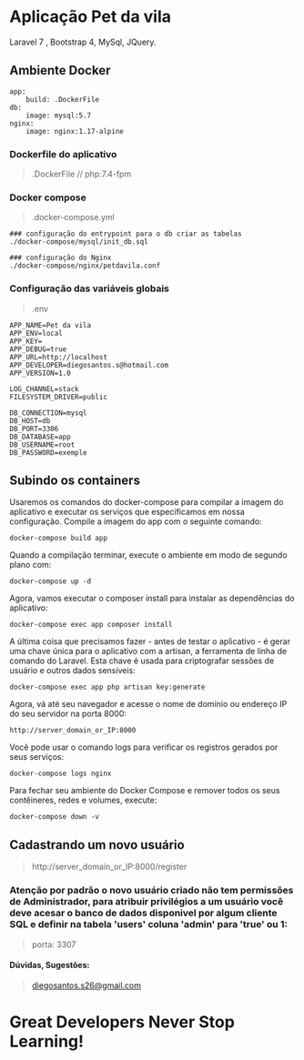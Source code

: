 # Aplicação Pet da vila
Laravel 7 , Bootstrap 4, MySql, JQuery.

## Ambiente Docker
```
app: 
    build: .DockerFile
db:  
    image: mysql:5.7
nginx: 
    image: nginx:1.17-alpine
```

### Dockerfile do aplicativo
> .DockerFile // php:7.4-fpm

### Docker compose
> .docker-compose.yml

```
### configuração do entrypoint para o db criar as tabelas
./docker-compose/mysql/init_db.sql 

### configuração do Nginx
./docker-compose/nginx/petdavila.conf
```

### Configuração das variáveis globais
> .env
```
APP_NAME=Pet da vila
APP_ENV=local
APP_KEY=
APP_DEBUG=true
APP_URL=http://localhost
APP_DEVELOPER=diegosantos.s@hotmail.com
APP_VERSION=1.0

LOG_CHANNEL=stack
FILESYSTEM_DRIVER=public

DB_CONNECTION=mysql
DB_HOST=db
DB_PORT=3306
DB_DATABASE=app
DB_USERNAME=root
DB_PASSWORD=exemple
```

## Subindo os containers
Usaremos os comandos do docker-compose para compilar a imagem do aplicativo e executar os serviços que especificamos em nossa configuração.
Compile a imagem do app com o seguinte comando:
```
docker-compose build app
```

Quando a compilação terminar, execute o ambiente em modo de segundo plano com:
```
docker-compose up -d
```

Agora, vamos executar o composer install para instalar as dependências do aplicativo:
```
docker-compose exec app composer install
```

A última coisa que precisamos fazer - antes de testar o aplicativo - é gerar uma chave única para o aplicativo com a artisan, a ferramenta de linha de comando do Laravel. Esta chave é usada para criptografar sessões de usuário e outros dados sensíveis:
```
docker-compose exec app php artisan key:generate
```
Agora, vá até seu navegador e acesse o nome de domínio ou endereço IP do seu servidor na porta 8000:
```
http://server_domain_or_IP:8000
```
Você pode usar o comando logs para verificar os registros gerados por seus serviços:
```
docker-compose logs nginx
```
Para fechar seu ambiente do Docker Compose e remover todos os seus contêineres, redes e volumes, execute:
```
docker-compose down -v
```

## Cadastrando um novo usuário
> http://server_domain_or_IP:8000/register

### Atenção por padrão o novo usuário criado não tem permissões de Administrador, para atribuir privilégios a um usuário você deve acesar o banco de dados disponivel por algum cliente SQL e definir na tabela 'users' coluna 'admin' para 'true' ou 1:
> porta: 3307


#### Dúvidas, Sugestões:
> diegosantos.s26@gmail.com

# Great Developers Never Stop Learning!
